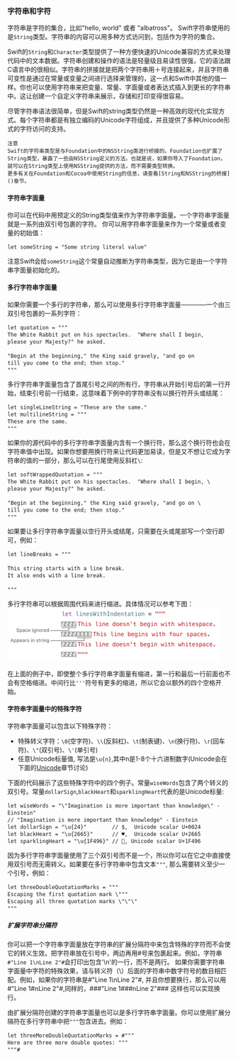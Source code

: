 ### 字符串和字符

字符串是字符的集合，比如"hello, world" 或者 "albatross"。 Swift字符串使用的是`String`类型。字符串的内容可以用多种方式访问到，包括作为字符的集合。

Swift的`String`和`Character`类型提供了一种方便快速的Unicode兼容的方式来处理代码中的文本数据。字符串创建和操作的语法是轻量级且易读性很强，它的语法跟C语言中的很相似。字符串的拼接就是把两个字符串用＋号连接起来，并且字符串可变性是通过在常量或变量之间进行选择来管理的，这一点和Swift中其他的值一样。你也可以使用字符串来把变量、常量、字面量或者表达式插入到更长的字符串中。这让创建一个自定义字符串来展示，存储和打印变得很容易。

尽管字符串语法很简单，但是Swift的string类型仍然是一种高效的现代化实现方式。每个字符串都是有独立编码的Unicode字符组成，并且提供了多种Unicode形式的字符访问的支持。

```
注意
Swift的字符串类型是与Foundation中的NSString类进行桥接的。Foundation也扩展了String类型，暴露了一些由NSString定义的方法。也就是说，如果你导入了Foundation，就可以在String类型上使用NSString提供的方法，而不需要类型转换。
更多有关在Foundation和Cocoa中使用String的信息，请查看[String和NSString的桥接]()章节。
```

#### 字符串字面量

你可以在代码中用预定义的String类型值来作为字符串字面量。一个字符串字面量就是一系列由双引号包裹的字符。
你可以用字符串字面量来作为一个常量或者变量的初始值：
```
let someString = "Some string literal value"
```

注意Swift会给`someString`这个常量自动推断为字符串类型，因为它是由一个字符串字面量初始化的。

#### 多行字符串字面量

如果你需要一个多行的字符串，那么可以使用多行字符串字面量————一个由三双引号包裹的一系列字符：
```
let quotation = """
The White Rabbit put on his spectacles.  "Where shall I begin,
please your Majesty?" he asked.

"Begin at the beginning," the King said gravely, "and go on
till you come to the end; then stop."
"""
```

多行字符串字面量包含了首尾引号之间的所有行，字符串从开始引号后的第一行开始，结束引号前一行结束，这意味着下例中的字符串没有以换行符开头或结尾：
```
let singleLineString = "These are the same."
let multilineString = """
These are the same.
"""
```

如果你的源代码中的多行字符串字面量内含有一个换行符，那么这个换行符也会在字符串值中出现。如果你想要用换行符来让代码更加易读，但是又不想让它成为字符串的值的一部分，那么可以在行尾使用反斜杠`\`:
```
let softWrappedQuotation = """
The White Rabbit put on his spectacles.  "Where shall I begin, \
please your Majesty?" he asked.

"Begin at the beginning," the King said gravely, "and go on \
till you come to the end; then stop."
"""
```

如果要让多行字符串字面量以空行开头或结尾，只需要在头或尾部写一个空行即可，例如：
```
let lineBreaks = """

This string starts with a line break.
It also ends with a line break.

"""
```

多行字符串可以根据周围代码来进行缩进。具体情况可以参考下图：
![多行字符串缩进](./../images/string1.png)

在上面的例子中，即使整个多行字符串字面量有缩进，第一行和最后一行前面也不会有空格缩进。中间行比`'''`符号有更多的缩进，所以它会以额外的四个空格开始。

#### 字符串字面量中的特殊字符

字符串字面量可以包含以下特殊字符：
+ 特殊转义字符：`\0`(空字符)、`\\`(反斜杠)、`\t`(制表键)、`\n`(换行符)、`\r`(回车符)、`\"`(双引号)、`\'`(单引号)
+ 任意Unicode标量值, 写法是`\u{n}`,其中n是1-8个十六进制数字(Unicode会在下面的[Unicode]()章节讨论)

下面的代码展示了这些特殊字符中的四个例子。常量`wiseWords`包含了两个转义的双引号。常量`dollarSign`,`blackHeart`和`sparklingHeart`代表的是Unicode标量:
```
let wiseWords = "\"Imagination is more important than knowledge\" - Einstein"
// "Imagination is more important than knowledge" - Einstein
let dollarSign = "\u{24}"        // $,  Unicode scalar U+0024
let blackHeart = "\u{2665}"      // ♥,  Unicode scalar U+2665
let sparklingHeart = "\u{1F496}" // 💖, Unicode scalar U+1F496
```

因为多行字符串字面量使用了三个双引号而不是一个，所以你可以在它之中直接使用双引号而无需转义。如果要在多行字符串中包含文本`"""`, 那么需要转义至少一个引号，例如：
```
let threeDoubleQuotationMarks = """
Escaping the first quotation mark \"""
Escaping all three quotation marks \"\"\"
"""
```

##### 扩展字符串分隔符

你可以把一个字符串字面量放在字符串的扩展分隔符中来包含特殊的字符而不会使它的转义生效。把字符串放在引号中，两边再用#号来包裹起来。例如，字符串`#"Line 1\nLine 2"#`会打印出包含'\n'的一行，而不是两行。
如果你需要字符串字面量中字符的特殊效果，请与转义符（\）后面的字符串中数字符号的数目相匹配。例如，如果你的字符串是#"Line 1\nLine 2"#, 并且你想要换行，那么可以用#"Line 1\#nLine 2"#,同样的，###"Line 1\###nLine 2"### 这样也可以实现换行。

由扩展分隔符创建的字符串字面量也可以是多行字符串字面量。你可以使用扩展分隔符在多行字符串中把`"""`包含进去。例如：
```
let threeMoreDoubleQuotationMarks = #"""
Here are three more double quotes: """
"""#
```


